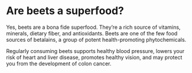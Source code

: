 # Are beets a superfood?

Yes, beets are a bona fide superfood. They’re a rich source of vitamins, minerals, dietary fiber, and antioxidants. Beets are one of the few food sources of betalains, a group of potent health-promoting phytochemicals.

Regularly consuming beets supports healthy blood pressure, lowers your risk of heart and liver disease, promotes healthy vision, and may protect you from the development of colon cancer.